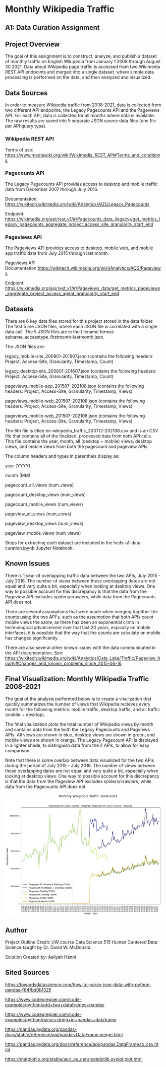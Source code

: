 # Monthly Wikipedia Traffic
## A1: Data Curation Assignment 


## Project Overview
The goal of this assignment is to construct, analyze, and publish a dataset of monthly traffic on English Wikipedia from January 1 2008 through August 30 2021. Data about Wikipedia page traffic is accessed from two Wikimedia REST API endpoints and merged into a single dataset, where simple data processing is performed on the data, and then analyzed and visualized.

## Data Sources
In order to measure Wikipedia traffic from 2008-2021, data is collected from two different API endpoints, the Legacy Pagecounts API and the Pageviews API. For each API, data is collected for all months where data is available. The raw results are saved into 5 separate JSON source data files (one file per API query type).

### Wikipedia REST API

Terms of use: https://www.mediawiki.org/wiki/Wikimedia_REST_API#Terms_and_conditions

### Pagecounts API
The Legacy Pagecounts API provides access to desktop and mobile traffic data from December 2007 through July 2016.

Documentation: https://wikitech.wikimedia.org/wiki/Analytics/AQS/Legacy_Pagecounts

Endpoint: https://wikimedia.org/api/rest_v1/#/Pagecounts_data_(legacy)/get_metrics_legacy_pagecounts_aggregate_project_access_site_granularity_start_end

### Pageviews API
The Pageviews API provides access to desktop, mobile web, and mobile app traffic data from July 2015 through last month.

Pageviews API Documentation:https://wikitech.wikimedia.org/wiki/Analytics/AQS/Pageviews

Endpoint: https://wikimedia.org/api/rest_v1/#/Pageviews_data/get_metrics_pageviews_aggregate_project_access_agent_granularity_start_end

## Datasets
There are 6 key data files stored for this project stored in the data folder. The first 5 are JSON files, where each JSON file is correlated with a single data call. The 5 JSON files are in the filename format: apiname_accesstype_firstmonth-lastmonth.json. 

The JSON files are: 

legacy_mobile-site_200801-201607.json (contains the following headers: Project, Access-Site, Granularity, Timestamp, Count)

legacy_desktop-site_200801-201607.json (contains the following headers: Project, Access-Site, Granularity, Timestamp, Count)

pageviews_mobile-app_201507-202108.json (contains the following headers: Project, Access-Site, Granularity, Timestamp, Views)

pageviews_mobile-web_201507-202108.json (contains the following headers: Project, Access-Site, Granularity, Timestamp, Views)

pageviews_mobile-web_201507-202108.json (contains the following headers: Project, Access-Site, Granularity, Timestamp, Views)


The 6th file is titled en-wikipedia_traffic_200712-202108.csv and is an CSV file that contains all of the finalized, processed data from both API calls. This file contains the year, month, all (desktop + mobile) views, desktop views, and mobile views from both the pagecount and pageview APIs. 

The column headers and types in parentheis display as:

year (YYYY)

month (MM)

pagecount_all_views (num_views)

pagecount_desktop_views (num_views)

pagecount_mobile_views (num_views)

pageview_all_views (num_views)

pageview_desktop_views (num_views)

pageview_mobile_views (num_views)

Steps for extracting each dataset are included in the hcds-a1-data-curation.ipynb Jupyter Notebook.

## Known Issues
There is 1 year of overlapping traffic data between the two APIs, July 2015 - July 2016. The number of views between these overlapping dates are not equal and vary quite a bit, especially when looking at desktop views. One way to possible account for this discrepancy is that the data from the Pageview API excludes spiders/crawlers, while data from the Pagecounts API does not.

There are several assumptions that were made when merging together the counts using the two API's, such as the assumption that both APIs count mobile views the same, as there has been an exponential climb in technological advancement over that last 20 years, espically on mobile interfaces, it is possible that the way that the counts are calculate on mobile has changed significantly. 

There are also several other known issues with the data communicated in the API documentation. See: https://wikitech.wikimedia.org/wiki/Analytics/Data_Lake/Traffic/Pageview_hourly#Changes_and_known_problems_since_2015-06-16

## Final Visualization: Monthly Wikipedia Traffic 2008-2021

The goal of the analysis performed below is to create a visulization that quickly summarizes the number of views that Wikipedia recieves every month for the following metrics: mobile traffic, desktop traffic, and all traffic (mobile + desktop).

The final visulization plots the total number of Wikipedia views by month and contains data from the both the Legacy Pagecounts and Pagviews APIs. All views are shown in blue, desktop views are shown in green, and mobile views are shown in orange. The Legacy Pagecount API is displayed in a lighter shade, to distinguish data from the 2 APIs, to allow for easy comparison.

Note that there is some overlap between data visualized for the two APIs during the period of July 2015 - July 2016. The number of views between these overlapping dates are not equal and vary quite a bit, especially when looking at desktop views. One way to possible account for this discrepancy is that the data from the Pageview API excludes spiders/crawlers, while data from the Pagecounts API does not.

<img src = '/wikipedia_traffic_200712-202108_visualization.jpg'>


## Author
Project Outline Credit: UW course Data Science 515 Human Centered Data Science taught by Dr. David W. McDonald.

Solution Created by: Aaliyah Hänni

## Sited Sources

https://towardsdatascience.com/how-to-parse-json-data-with-python-pandas-f84fbd0b1025 

https://www.codegrepper.com/code-examples/python/add+two+dataframes+pandas

https://www.codegrepper.com/code-examples/python/parse+string+in+pandas+dataframe

https://pandas.pydata.org/pandas-docs/stable/reference/api/pandas.DataFrame.merge.html

https://pandas.pydata.org/docs/reference/api/pandas.DataFrame.to_csv.html

https://matplotlib.org/stable/api/_as_gen/matplotlib.pyplot.plot.html

